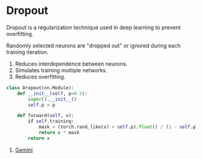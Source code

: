 # Dropout

Dropout is a regularization technique used in deep learning to prevent overfitting.

Randomly selected neurons are "dropped out" or ignored during each training iteration.

1. Reduces interdependence between neurons.
2. Simulates training multiple networks.
3. Reduces overfitting.

```python
class Dropout(nn.Module):
    def __init__(self, p=0.5):
        super().__init__()
        self.p = p

    def forward(self, x):
        if self.training:
            mask = (torch.rand_like(x) > self.p).float() / (1 - self.p)
            return x * mask
        return x
```

1. [Gemini](https://gemini.google.com)
